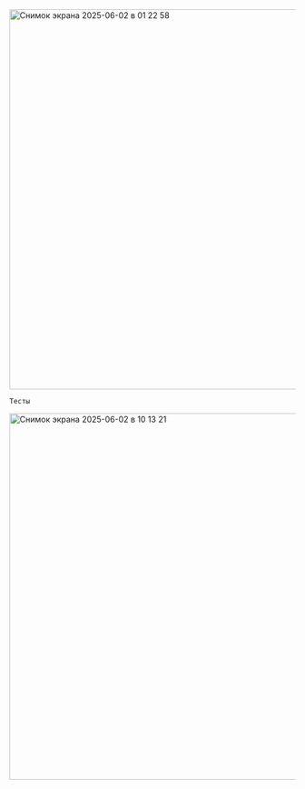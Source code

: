 <img width="669" alt="Снимок экрана 2025-06-02 в 01 22 58" src="https://github.com/user-attachments/assets/568e0bd1-02b7-4de2-a32a-ce2ec5fdaa36" />

```
Тесты
```

<img width="645" alt="Снимок экрана 2025-06-02 в 10 13 21" src="https://github.com/user-attachments/assets/c2ec4204-cae4-4e51-bf4c-dd3141692f4a" />
